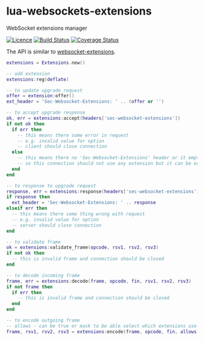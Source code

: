 # lua-websockets-extensions
WebSocket extensions manager

[![Licence](http://img.shields.io/badge/Licence-MIT-brightgreen.svg)](LICENSE)
[![Build Status](https://travis-ci.org/moteus/lua-websockets-extensions.svg?branch=master)](https://travis-ci.org/moteus/lua-websockets-extensions)
[![Coverage Status](https://coveralls.io/repos/github/moteus/lua-websockets-extensions/badge.svg?branch=master)](https://coveralls.io/github/moteus/lua-websockets-extensions?branch=master)

The API is similar to [websocket-extensions](https://github.com/faye/websocket-extensions-node).

``` Lua
extensions = Extensions.new()

-- add extension
extensions:reg(deflate)

-- to update upgrade request 
offer = extension:offer()
ext_header = 'Sec-Websocket-Extensions: ' .. (offer or '')

-- to accept upgrade response
ok, err = extensions:accept(headers['sec-websocket-extensions'])
if not ok then
  if err then
    -- this means there some error in request
    -- e.g. invalid value for option
    -- client should close connection
  else
    -- this means there no 'Sec-Websocket-Extensions' header or it empty
    -- so this connection should not use any extension but it can be estabilished
  end
end

-- to response to upgrade request
response, err = extensions:response(headers['sec-websocket-extensions'])
if response then
  ext_header = 'Sec-Websocket-Extensions: ' .. response
elseif err then
  -- this means there some thing wrong with request
  -- e.g. invalid value for option
  -- server should close connection
end

-- to validate frame
ok = extensions:validate_frame(opcode, rsv1, rsv2, rsv3)
if not ok then
  -- this is invalid frame and connection should be closed
end

-- to decode incoming frame
frame, err = extensions:decode(frame, opcode, fin, rsv1, rsv2, rsv3)
if not frame then
  if err then
    -- this is invalid frame and connection should be closed
  end
end

-- to encode outgoing frame
-- allows - can be true or mask to be able select which extensions use
frame, rsv1, rsv2, rsv3 = extensions:encode(frame, opcode, fin, allows)
```